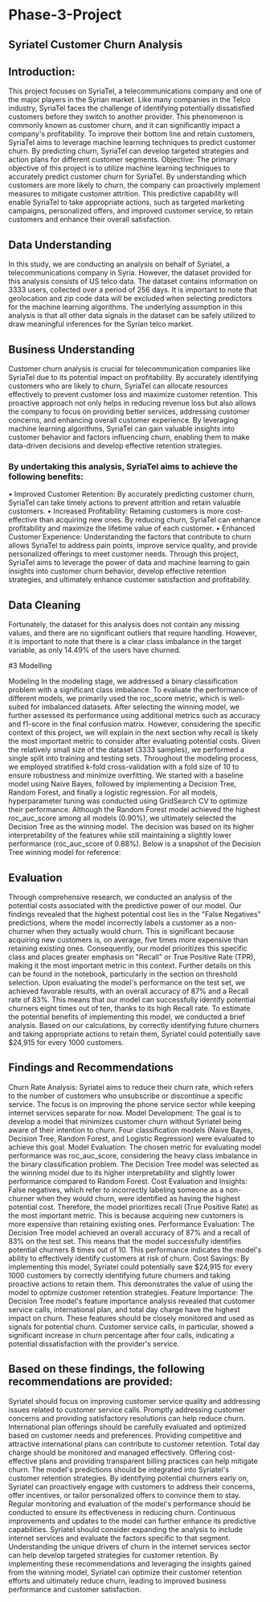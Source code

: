# Phase-3-Project
## Syriatel Customer Churn Analysis

## Introduction:

This project focuses on SyriaTel, a telecommunications company and one of the major players in the Syrian market. Like many companies in the Telco industry, SyriaTel faces the challenge of identifying potentially dissatisfied customers before they switch to another provider. This phenomenon is commonly known as customer churn, and it can significantly impact a company's profitability. To improve their bottom line and retain customers, SyriaTel aims to leverage machine learning techniques to predict customer churn. By predicting churn, SyriaTel can develop targeted strategies and action plans for different customer segments.
Objective: The primary objective of this project is to utilize machine learning techniques to accurately predict customer churn for SyriaTel. By understanding which customers are more likely to churn, the company can proactively implement measures to mitigate customer attrition. This predictive capability will enable SyriaTel to take appropriate actions, such as targeted marketing campaigns, personalized offers, and improved customer service, to retain customers and enhance their overall satisfaction.

## Data Understanding

In this study, we are conducting an analysis on behalf of Syriatel, a telecommunications company in Syria. However, the dataset provided for this analysis consists of US telco data. The dataset contains information on 3333 users, collected over a period of 256 days. It is important to note that geolocation and zip code data will be excluded when selecting predictors for the machine learning algorithms. The underlying assumption in this analysis is that all other data signals in the dataset can be safely utilized to draw meaningful inferences for the Syrian telco market.

## Business Understanding

 Customer churn analysis is crucial for telecommunication companies like SyriaTel due to its potential impact on profitability. By accurately identifying customers who are likely to churn, SyriaTel can allocate resources effectively to prevent customer loss and maximize customer retention. This proactive approach not only helps in reducing revenue loss but also allows the company to focus on providing better services, addressing customer concerns, and enhancing overall customer experience. By leveraging machine learning algorithms, SyriaTel can gain valuable insights into customer behavior and factors influencing churn, enabling them to make data-driven decisions and develop effective retention strategies.
 
### By undertaking this analysis, SyriaTel aims to achieve the following benefits:
•	Improved Customer Retention: By accurately predicting customer churn, SyriaTel can take timely actions to prevent attrition and retain valuable customers.
•	Increased Profitability: Retaining customers is more cost-effective than acquiring new ones. By reducing churn, SyriaTel can enhance profitability and maximize the lifetime value of each customer.
•	Enhanced Customer Experience: Understanding the factors that contribute to churn allows SyriaTel to address pain points, improve service quality, and provide personalized offerings to meet customer needs.
Through this project, SyriaTel aims to leverage the power of data and machine learning to gain insights into customer churn behavior, develop effective retention strategies, and ultimately enhance customer satisfaction and profitability.

## Data Cleaning 

Fortunately, the dataset for this analysis does not contain any missing values, and there are no significant outliers that require handling. However, it is important to note that there is a clear class imbalance in the target variable, as only 14.49% of the users have churned.  

#3 Modelling

Modeling In the modeling stage, we addressed a binary classification problem with a significant class imbalance. To evaluate the performance of different models, we primarily used the roc_score metric, which is well-suited for imbalanced datasets. After selecting the winning model, we further assessed its performance using additional metrics such as accuracy and f1-score in the final confusion matrix. However, considering the specific context of this project, we will explain in the next section why recall is likely the most important metric to consider after evaluating potential costs.
Given the relatively small size of the dataset (3333 samples), we performed a single split into training and testing sets. Throughout the modeling process, we employed stratified k-fold cross-validation with a fold size of 10 to ensure robustness and minimize overfitting.
We started with a baseline model using Naive Bayes, followed by implementing a Decision Tree, Random Forest, and finally a logistic regression. For all models, hyperparameter tuning was conducted using GridSearch CV to optimize their performance.
Although the Random Forest model achieved the highest roc_auc_score among all models (0.90%), we ultimately selected the Decision Tree as the winning model. The decision was based on its higher interpretability of the features while still maintaining a slightly lower performance (roc_auc_score of 0.88%). Below is a snapshot of the Decision Tree winning model for reference:
 


## Evaluation

Through comprehensive research, we conducted an analysis of the potential costs associated with the predictive power of our model. Our findings revealed that the highest potential cost lies in the "False Negatives" predictions, where the model incorrectly labels a customer as a non-churner when they actually would churn. This is significant because acquiring new customers is, on average, five times more expensive than retaining existing ones. Consequently, our model prioritizes this specific class and places greater emphasis on "Recall" or True Positive Rate (TPR), making it the most important metric in this context. Further details on this can be found in the notebook, particularly in the section on threshold selection.
Upon evaluating the model's performance on the test set, we achieved favorable results, with an overall accuracy of 87% and a Recall rate of 83%. This means that our model can successfully identify potential churners eight times out of ten, thanks to its high Recall rate.
To estimate the potential benefits of implementing this model, we conducted a brief analysis. Based on our calculations, by correctly identifying future churners and taking appropriate actions to retain them, Syriatel could potentially save $24,915 for every 1000 customers.
 

## Findings and Recommendations

Churn Rate Analysis: Syriatel aims to reduce their churn rate, which refers to the number of customers who unsubscribe or discontinue a specific service. The focus is on improving the phone service sector while keeping internet services separate for now.
Model Development: The goal is to develop a model that minimizes customer churn without Syriatel being aware of their intention to churn. Four classification models (Naive Bayes, Decision Tree, Random Forest, and Logistic Regression) were evaluated to achieve this goal.
Model Evaluation: The chosen metric for evaluating model performance was roc_auc_score, considering the heavy class imbalance in the binary classification problem. The Decision Tree model was selected as the winning model due to its higher interpretability and slightly lower performance compared to Random Forest.
Cost Evaluation and Insights: False negatives, which refer to incorrectly labeling someone as a non-churner when they would churn, were identified as having the highest potential cost. Therefore, the model prioritizes recall (True Positive Rate) as the most important metric. This is because acquiring new customers is more expensive than retaining existing ones.
Performance Evaluation: The Decision Tree model achieved an overall accuracy of 87% and a recall of 83% on the test set. This means that the model successfully identifies potential churners 8 times out of 10. This performance indicates the model's ability to effectively identify customers at risk of churn.
Cost Savings: By implementing this model, Syriatel could potentially save $24,915 for every 1000 customers by correctly identifying future churners and taking proactive actions to retain them. This demonstrates the value of using the model to optimize customer retention strategies.
Feature Importance: The Decision Tree model's feature importance analysis revealed that customer service calls, international plan, and total day charge have the highest impact on churn. These features should be closely monitored and used as signals for potential churn. Customer service calls, in particular, showed a significant increase in churn percentage after four calls, indicating a potential dissatisfaction with the provider's service.

## Based on these findings, the following recommendations are provided:

Syriatel should focus on improving customer service quality and addressing issues related to customer service calls. Promptly addressing customer concerns and providing satisfactory resolutions can help reduce churn.
International plan offerings should be carefully evaluated and optimized based on customer needs and preferences. Providing competitive and attractive international plans can contribute to customer retention.
Total day charge should be monitored and managed effectively. Offering cost-effective plans and providing transparent billing practices can help mitigate churn.
The model's predictions should be integrated into Syriatel's customer retention strategies. By identifying potential churners early on, Syriatel can proactively engage with customers to address their concerns, offer incentives, or tailor personalized offers to convince them to stay.
Regular monitoring and evaluation of the model's performance should be conducted to ensure its effectiveness in reducing churn. Continuous improvements and updates to the model can further enhance its predictive capabilities.
Syriatel should consider expanding the analysis to include internet services and evaluate the factors specific to that segment. Understanding the unique drivers of churn in the internet services sector can help develop targeted strategies for customer retention.
By implementing these recommendations and leveraging the insights gained from the winning model, Syriatel can optimize their customer retention efforts and ultimately reduce churn, leading to improved business performance and customer satisfaction.


